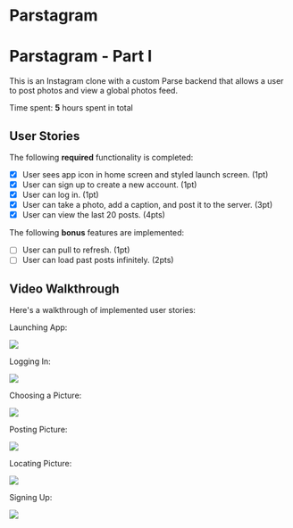 # Parstagram
# Parstagram - Part I

This is an Instagram clone with a custom Parse backend that allows a user to post photos and view a global photos feed.

Time spent: **5** hours spent in total

## User Stories

The following **required** functionality is completed:

- [x] User sees app icon in home screen and styled launch screen. (1pt)
- [x] User can sign up to create a new account. (1pt)
- [x] User can log in. (1pt)
- [x] User can take a photo, add a caption, and post it to the server. (3pt)
- [x] User can view the last 20 posts. (4pts)

The following **bonus** features are implemented:

- [ ] User can pull to refresh. (1pt)
- [ ] User can load past posts infinitely. (2pts)

## Video Walkthrough

Here's a walkthrough of implemented user stories:

Launching App:

![](https://i.imgur.com/WHPQ26M.gif)

Logging In:

![](https://i.imgur.com/SwFCWRo.gif)

Choosing a Picture:

![](https://i.imgur.com/XRwdHqs.gif)


Posting Picture:

![](https://i.imgur.com/BwSzr4K.gif)


Locating Picture:

![](https://i.imgur.com/mYySQit.gif)


Signing Up:

![](https://i.imgur.com/ggkRwMy.gif)
